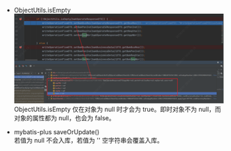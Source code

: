 - ObjectUtils.isEmpty
![](ObjectUtils.PNG)
ObjectUtils.isEmpty 仅在对象为 null 时才会为 true。即时对象不为 null，而对象的属性都为 null，也会为 false。

- mybatis-plus saveOrUpdate()  
若值为 null 不会入库，若值为 '' 空字符串会覆盖入库。


